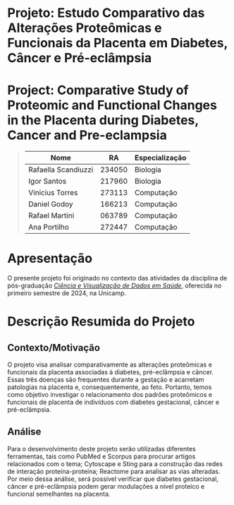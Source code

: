# Projeto: Estudo Comparativo das Alterações Proteômicas e Funcionais da Placenta em Diabetes, Câncer e Pré-eclâmpsia
# Project: Comparative Study of Proteomic and Functional Changes in the Placenta during Diabetes, Cancer and Pre-eclampsia

> |Nome  | RA | Especialização|
> |--|--|--|
> | Rafaella Scandiuzzi   | 234050  | Biologia |
> | Igor Santos | 217960  | Biologia |
> | Vinicius Torres  | 273113  | Computação |
> | Daniel Godoy  | 166213  | Computação|
> | Rafael Martini  | 063789  | Computação |
> | Ana Portilho  | 272447  | Computação |

# Apresentação

O presente projeto foi originado no contexto das atividades da disciplina de pós-graduação [*Ciência e Visualização de Dados em Saúde*](https://github.com/datasci4health), oferecida no primeiro semestre de 2024, na Unicamp.

# Descrição Resumida do Projeto

## Contexto/Motivação
O projeto visa analisar comparativamente as alterações proteômicas e funcionais da placenta associadas à diabetes, pré-eclâmpsia e câncer. Essas três doenças são frequentes durante a gestação e acarretam patologias na placenta e, consequentemente, ao feto. Portanto, temos como objetivo investigar o relacionamento dos padrões proteômicos e funcionais de placenta de indivíduos com diabetes gestacional, câncer e pré-eclâmpsia.

## Análise
Para o desenvolvimento deste projeto serão utilizadas diferentes ferramentas, tais como PubMed e Scorpus para procurar artigos relacionados com o tema; Cytoscape e Sting para a construção das redes de interação proteína-proteína; Reactome para analisar as vias alteradas. Por meio dessa análise, será possível verificar que diabetes gestacional, câncer e pré-eclâmpsia podem gerar modulações a nível proteico e funcional semelhantes na placenta.
